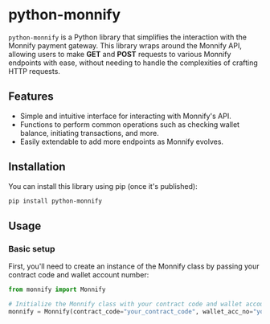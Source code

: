 # python-monnify

`python-monnify` is a Python library that simplifies the interaction with the Monnify payment gateway. This library wraps around the Monnify API, allowing users to make **GET** and **POST** requests to various Monnify endpoints with ease, without needing to handle the complexities of crafting HTTP requests.

## Features
- Simple and intuitive interface for interacting with Monnify's API.
- Functions to perform common operations such as checking wallet balance, initiating transactions, and more.
- Easily extendable to add more endpoints as Monnify evolves.

## Installation

You can install this library using pip (once it's published):
```bash
pip install python-monnify
```

## Usage
### Basic setup

First, you'll need to create an instance of the Monnify class by passing your contract code and wallet account number:
```python
from monnify import Monnify

# Initialize the Monnify class with your contract code and wallet account number
monnify = Monnify(contract_code="your_contract_code", wallet_acc_no="your_wallet_account_number")
```
